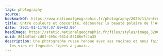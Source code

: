 ```yaml
---
tags: photography
source:
bookmarkOf: https://www.nationalgeographic.fr/photography/2020/11/entre-couleurs-et-obscurite-decouvrez-la-beaute-polaire-de-larctique-russe?image=arctic-life-doll-windowsill
title: Entre couleurs et obscurité, découvrez la beauté polaire de l'Arctique russe
date: '2021-01-11T07:07:00+02:00'
headImage: https://static.nationalgeographic.fr/files/styles/image_3200/public/arctic-life-lighthouse.jpg?w=1600
uuid: 86144fad-cd0f-405c-9314-85186e7c4a35
description: Une photographe russe renoue avec ses racines et nous fait découvrir
  les vies et légendes figées à jamais.
---
```


